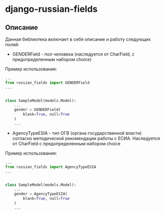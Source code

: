 # django-russian-fields

## Описание
Данная библиотека включает в себя описание и работу следующих полей:

* GENDERField - пол человека (наследуется от CharField, с предопределенным набором choice)

Пример использования:
```python
...
from russian_fields import GENDERField
...


class SampleModel(models.Model):
    ...
    gender = GENDERField(
        blank=True, null=True
    )
    ...
```

* AgencyTypeESIA - тип ОГВ (органа государственной власти) согласно методической рекомендации работы с ЕСИА.
Наследуется от CharField с предопределенным набором choice

Пример использования:
```python
...
from russian_fields import AgencyTypeESIA
...


class SampleModel(models.Model):
    ...
    gender = AgencyTypeESIA(
        blank=True, null=True
    )
    ...
```